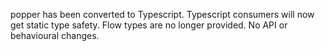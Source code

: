 popper has been converted to Typescript. Typescript consumers will now get static type safety. Flow types are no longer provided. No API or behavioural changes.